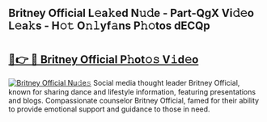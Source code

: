 ## Britney Official L𝚎a𝚔ed N𝚞𝚍e - Part-QgX Vi𝚍𝚎o L𝚎a𝚔s - H𝚘𝚝 O𝚗𝚕yf𝚊ns P𝚑𝚘tos dECQp

# <h2><a href="http://kf8l4up.oniu.top/?m=Britney+Official">🔗👉 🔴 Britney Official P𝚑ot𝚘𝚜 V𝚒d𝚎o</a></h2>

[![Britney Official Nu𝚍e𝚜](https://i.imgur.com/0qMVB7G.gif)](http://kf8l4up.oniu.top/?m=Britney+Official)
Social media thought leader Britney Official, known for sharing dance and lifestyle information, featuring presentations and blogs. Compassionate counselor Britney Official, famed for their ability to provide emotional support and guidance to those in need.  
